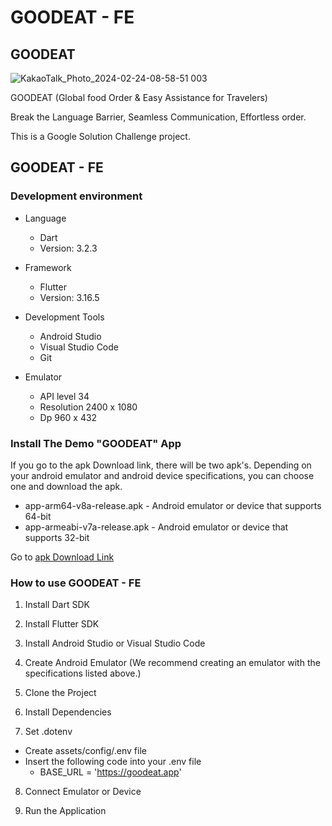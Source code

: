 # GOODEAT - FE

## GOODEAT
![KakaoTalk_Photo_2024-02-24-08-58-51 003](https://github.com/GDSC-CAU/GOODEAT-FE/assets/96470835/27827e1b-ffd5-45d9-8e7d-241d08abb27e)


GOODEAT (Global food Order & Easy Assistance for Travelers)

Break the Language Barrier, Seamless Communication, Effortless order.

This is a Google Solution Challenge project.

## GOODEAT - FE

### Development environment
- Language

  - Dart
  - Version: 3.2.3

- Framework

  - Flutter
  - Version: 3.16.5

- Development Tools
  - Android Studio
  - Visual Studio Code
  - Git

- Emulator
  - API level 34
  - Resolution 2400 x 1080
  - Dp 960 x 432

### Install The Demo "GOODEAT" App
If you go to the apk Download link, there will be two apk's. Depending on your android emulator and android device specifications, you can choose one and download the apk.

  - app-arm64-v8a-release.apk - Android emulator or device that supports 64-bit
  - app-armeabi-v7a-release.apk - Android emulator or device that supports 32-bit

Go to [apk Download Link]


### How to use GOODEAT - FE
1. Install Dart SDK

2. Install Flutter SDK

3. Install Android Studio or Visual Studio Code

4. Create Android Emulator (We recommend creating an emulator with the specifications listed above.)

5. Clone the Project

6. Install Dependencies

7. Set .dotenv
  - Create assets/config/.env file
  - Insert the following code into your .env file
    - BASE_URL = 'https://goodeat.app'

8. Connect Emulator or Device

9. Run the Application

[apk Download Link]: https://github.com/GDSC-CAU/GOODEAT-FE/tree/main/app/release
